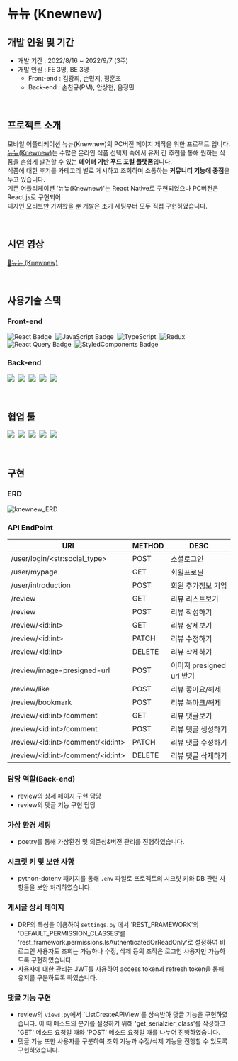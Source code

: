 # 뉴뉴 (Knewnew)

## 개발 인원 및 기간

- 개발 기간 : 2022/8/16 ~ 2022/9/7 (3주)
- 개발 인원 : FE 3명, BE 3명
  - Front-end : 김광희, 손민지, 정훈조
  - Back-end : 손찬규(PM), 안상현, 음정민

<br>

## 프로젝트 소개

모바일 어플리케이션 뉴뉴(Knewnew)의 PC버전 페이지 제작을 위한 프로젝트 입니다.<br>
[뉴뉴(Knewnew)](https://play.google.com/store/apps/details?id=com.mealing.knewnnew)는 수많은 온라인 식품 선택지 속에서 유저 간 추천을 통해 원하는 식품을 손쉽게 발견할 수 있는 **데이터 기반 푸드 포털 플랫폼**입니다.<br>
식품에 대한 후기를 카테고리 별로 게시하고 조회하며 소통하는 **커뮤니티 기능에 중점**을 두고 있습니다.<br>
기존 어플리케이션 '뉴뉴(Knewnew)'는 React Native로 구현되었으나 PC버전은 React.js로 구현되어<br>
디자인 모티브만 가져왔을 뿐 개발은 초기 세팅부터 모두 직접 구현하였습니다.<br>

<br>

## 시연 영상

[🍭뉴뉴 (Knewnew)](https://www.youtube.com/watch?v=T7NdgYqNdog)

<br>

## 사용기술 스택

### Front-end<br>
![React Badge](https://img.shields.io/badge/React-61DAFB?style=for-the-badge&logo=React&logoColor=white)&nbsp;
![JavaScript Badge](https://img.shields.io/badge/Javascript-F7DF1E?style=for-the-badge&logo=Javascript&logoColor=white)&nbsp;
![TypeScript](https://img.shields.io/badge/TypeScript-3178C6?style=for-the-badge&logo=typescript&logoColor=white)&nbsp;
![Redux](https://img.shields.io/badge/Redux-764ABC?style=for-the-badge&logo=redux&logoColor=white)&nbsp;
![React Query Badge](https://img.shields.io/badge/ReactQuery-FF4154?style=for-the-badge&logo=React&logoColor=white)&nbsp;
![StyledComponents Badge](https://img.shields.io/badge/styled--components-DB7093?style=for-the-badge&logo=styled-components&logoColor=white)

### Back-end<br>
<img src="https://img.shields.io/badge/Python-3776AB?style=for-the-badge&logo=Python&logoColor=white"/>&nbsp;
<img src="https://img.shields.io/badge/Django-092E20?style=for-the-badge&logo=Django&logoColor=white"/>&nbsp;
<img src="https://img.shields.io/badge/PostgreSQL-4169E1?style=for-the-badge&logo=PostgreSQL&logoColor=white"/>&nbsp;
<img src="https://img.shields.io/badge/Poetry-60A5FA?style=for-the-badge&logo=Poetry&logoColor=white"/>&nbsp;
<img src="https://img.shields.io/badge/Amazon_S3-569A31?style=for-the-badge&logo=Amazon_S3&logoColor=white"/>&nbsp;

<br>

## 협업 툴
<img src="https://img.shields.io/badge/Postman-FF6C37?style=for-the-badge&logo=MySQL&logoColor=white"/>&nbsp;
<img src="https://img.shields.io/badge/Slack-4A154B?style=for-the-badge&logo=Slack&logoColor=white"/>&nbsp;
<img src="https://img.shields.io/badge/Trello-0052CC?style=for-the-badge&logo=Trello&logoColor=white"/>&nbsp;
<img src="https://img.shields.io/badge/Notion-000000?style=for-the-badge&logo=Notion&logoColor=white"/>&nbsp;
<img src="https://img.shields.io/badge/Github-181717?style=for-the-badge&logo=Github&logoColor=white"/>&nbsp;

<br>

## 구현 

### ERD
![knewnew_ERD](https://user-images.githubusercontent.com/60742666/208109581-55ffae59-6da6-4309-b8c3-d833534194e1.png)

### API EndPoint

|URI|METHOD|DESC|
|---|---|---|
|/user/login/\<str:social_type\>|POST|소셜로그인|
|/user/mypage|GET|회원프로필|
|/user/introduction|POST|회원 추가정보 기입|
|/review|GET|리뷰 리스트보기|
|/review|POST|리뷰 작성하기|
|/review/\<id:int\>|GET|리뷰 상세보기|
|/review/\<id:int\>|PATCH|리뷰 수정하기|
|/review/\<id:int\>|DELETE|리뷰 삭제하기|
|/review/image-presigned-url|POST|이미지 presigned url 받기|
|/review/like|POST|리뷰 좋아요/해제|
|/review/bookmark|POST|리뷰 북마크/해제|
|/review/\<id:int\>/comment|GET|리뷰 댓글보기|
|/review/\<id:int\>/comment|POST|리뷰 댓글 생성하기|
|/review/\<id:int\>/comment/\<id:int\>|PATCH|리뷰 댓글 수정하기|
|/review/\<id:int\>/comment/\<id:int\>|DELETE|리뷰 댓글 삭제하기|

### 담당 역할(Back-end)

- review의 상세 페이지 구현 담당
- review의 댓글 기능 구현 담당

### 가상 환경 세팅

- poetry를 통해 가상환경 및 의존성&버전 관리를 진행하였습니다.

### 시크릿 키 및 보안 사항

- python-dotenv 패키지를 통해 `.env` 파일로 프로젝트의 시크릿 키와 DB 관련 사항들을 보안 처리하였습니다.

### 게시글 상세 페이지
- DRF의 특성을 이용하여 `settings.py` 에서 'REST_FRAMEWORK'의 'DEFAULT_PERMISSION_CLASSES'를 'rest_framework.permissions.IsAuthenticatedOrReadOnly'로 설정하여 비로그인 사용자도 조회는 가능하나 수정, 삭제 등의 조작은 로그인 사용자만 가능하도록 구현하였습니다.
- 사용자에 대한 관리는 JWT를 사용하여 access token과 refresh token을 통해 유저를 구분하도록 하였습니다.


### 댓글 기능 구현
- review의 `views.py`에서 `ListCreateAPIView'를 상속받아 댓글 기능을 구현하였습니다. 이 때 메소드의 분기를 설정하기 위해 'get_serialzier_class'를 작성하고 'GET' 메소드 요청일 때와 'POST' 메소드 요청일 때를 나누어 진행하였습니다.
- 댓글 기능 또한 사용자를 구분하여 조회 기능과 수정/삭제 기능을 진행할 수 있도록 구현하였습니다.

